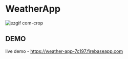 # WeatherApp

![ezgif com-crop](https://user-images.githubusercontent.com/26069518/53398579-91190580-396f-11e9-85a8-fb00688d2069.gif)

## DEMO
live demo - https://weather-app-7c197.firebaseapp.com
